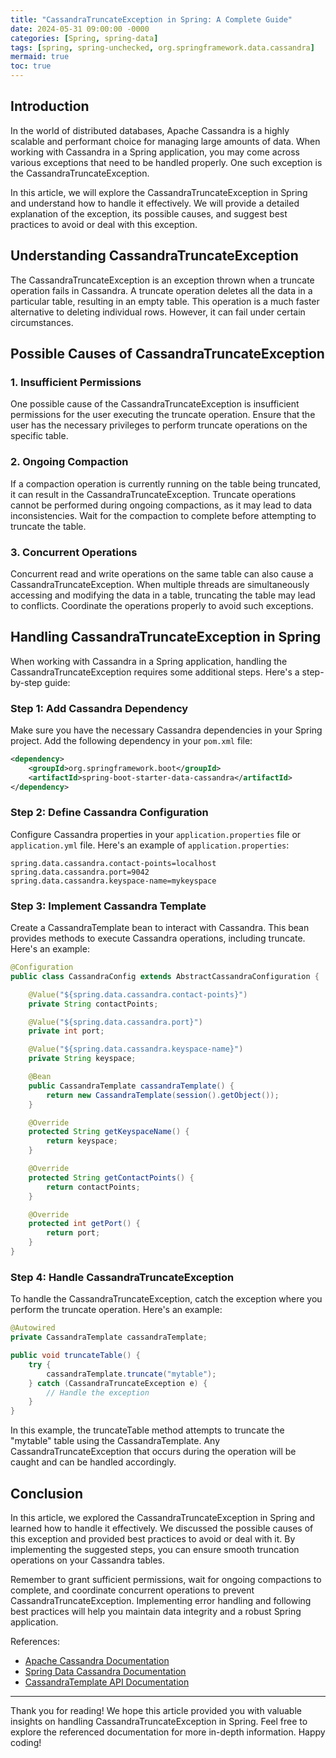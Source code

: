 ```yaml
---
title: "CassandraTruncateException in Spring: A Complete Guide"
date: 2024-05-31 09:00:00 -0000
categories: [Spring, spring-data]
tags: [spring, spring-unchecked, org.springframework.data.cassandra]
mermaid: true
toc: true
---
```



## Introduction

In the world of distributed databases, Apache Cassandra is a highly scalable and performant choice for managing large amounts of data. When working with Cassandra in a Spring application, you may come across various exceptions that need to be handled properly. One such exception is the CassandraTruncateException.

In this article, we will explore the CassandraTruncateException in Spring and understand how to handle it effectively. We will provide a detailed explanation of the exception, its possible causes, and suggest best practices to avoid or deal with this exception.

## Understanding CassandraTruncateException

The CassandraTruncateException is an exception thrown when a truncate operation fails in Cassandra. A truncate operation deletes all the data in a particular table, resulting in an empty table. This operation is a much faster alternative to deleting individual rows. However, it can fail under certain circumstances.

## Possible Causes of CassandraTruncateException

### 1. Insufficient Permissions

One possible cause of the CassandraTruncateException is insufficient permissions for the user executing the truncate operation. Ensure that the user has the necessary privileges to perform truncate operations on the specific table.

### 2. Ongoing Compaction

If a compaction operation is currently running on the table being truncated, it can result in the CassandraTruncateException. Truncate operations cannot be performed during ongoing compactions, as it may lead to data inconsistencies. Wait for the compaction to complete before attempting to truncate the table.

### 3. Concurrent Operations

Concurrent read and write operations on the same table can also cause a CassandraTruncateException. When multiple threads are simultaneously accessing and modifying the data in a table, truncating the table may lead to conflicts. Coordinate the operations properly to avoid such exceptions.

## Handling CassandraTruncateException in Spring

When working with Cassandra in a Spring application, handling the CassandraTruncateException requires some additional steps. Here's a step-by-step guide:

### Step 1: Add Cassandra Dependency

Make sure you have the necessary Cassandra dependencies in your Spring project. Add the following dependency in your `pom.xml` file:

```xml
<dependency>
    <groupId>org.springframework.boot</groupId>
    <artifactId>spring-boot-starter-data-cassandra</artifactId>
</dependency>
```

### Step 2: Define Cassandra Configuration

Configure Cassandra properties in your `application.properties` file or `application.yml` file. Here's an example of `application.properties`:

```properties
spring.data.cassandra.contact-points=localhost
spring.data.cassandra.port=9042
spring.data.cassandra.keyspace-name=mykeyspace
```

### Step 3: Implement Cassandra Template

Create a CassandraTemplate bean to interact with Cassandra. This bean provides methods to execute Cassandra operations, including truncate. Here's an example:

```java
@Configuration
public class CassandraConfig extends AbstractCassandraConfiguration {

    @Value("${spring.data.cassandra.contact-points}")
    private String contactPoints;

    @Value("${spring.data.cassandra.port}")
    private int port;

    @Value("${spring.data.cassandra.keyspace-name}")
    private String keyspace;

    @Bean
    public CassandraTemplate cassandraTemplate() {
        return new CassandraTemplate(session().getObject());
    }

    @Override
    protected String getKeyspaceName() {
        return keyspace;
    }

    @Override
    protected String getContactPoints() {
        return contactPoints;
    }

    @Override
    protected int getPort() {
        return port;
    }
}
```

### Step 4: Handle CassandraTruncateException

To handle the CassandraTruncateException, catch the exception where you perform the truncate operation. Here's an example:

```java
@Autowired
private CassandraTemplate cassandraTemplate;

public void truncateTable() {
    try {
        cassandraTemplate.truncate("mytable");
    } catch (CassandraTruncateException e) {
        // Handle the exception
    }
}
```

In this example, the truncateTable method attempts to truncate the "mytable" table using the CassandraTemplate. Any CassandraTruncateException that occurs during the operation will be caught and can be handled accordingly.

## Conclusion

In this article, we explored the CassandraTruncateException in Spring and learned how to handle it effectively. We discussed the possible causes of this exception and provided best practices to avoid or deal with it. By implementing the suggested steps, you can ensure smooth truncation operations on your Cassandra tables.

Remember to grant sufficient permissions, wait for ongoing compactions to complete, and coordinate concurrent operations to prevent CassandraTruncateException. Implementing error handling and following best practices will help you maintain data integrity and a robust Spring application.

References:
- [Apache Cassandra Documentation](https://cassandra.apache.org/doc/latest/)
- [Spring Data Cassandra Documentation](https://docs.spring.io/spring-data/cassandra/docs/current/reference/html/#reference)
- [CassandraTemplate API Documentation](https://docs.spring.io/spring-data/cassandra/docs/current/api/org/springframework/data/cassandra/core/CassandraTemplate.html)

***

Thank you for reading! We hope this article provided you with valuable insights on handling CassandraTruncateException in Spring. Feel free to explore the referenced documentation for more in-depth information. Happy coding!
